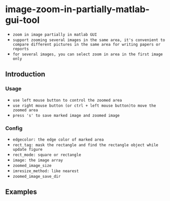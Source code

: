 # image-zoom-in-partially-matlab-gui-tool
* `zoom in image partially in matlab GUI`
* `support zooming several images in the same area, it's convenient to compare different pictures in the same area for writing papers or reports`
* `for several images, you can select zoom in area in the first image only`
## Introduction
### Usage
* `use left mouse button to control the zoomed area`
* `use right mouse button (or ctrl + left mouse button)to move the zoomed area`
* `press 's' to save marked image and zoomed image`
### Config
* `edgecolor: the edge color of marked area`
* `rect_tag: mask the rectangle and find the rectangle object while update figure`
* `rect_mode: square or rectangle`
* `image: the image array`
* `zoomed_image_size`
* `imresize_method: like nearest`
* `zoomed_image_save_dir`
## Examples
